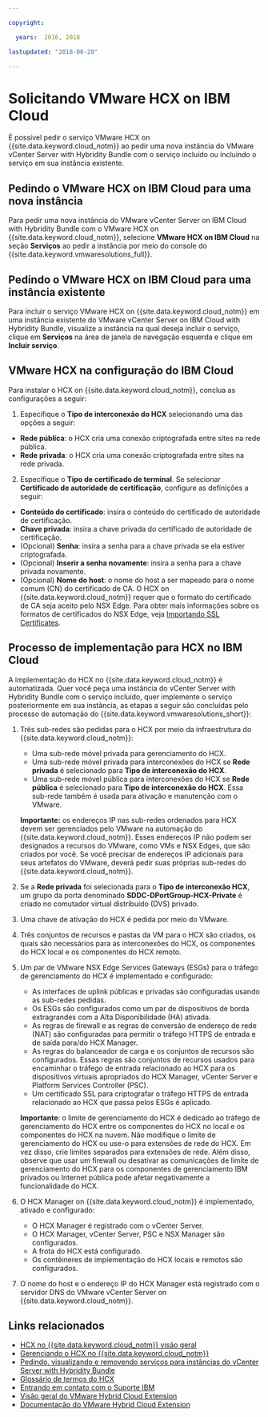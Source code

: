 ```yaml
---

copyright:

  years:  2016, 2018

lastupdated: "2018-06-20"

---
```


# Solicitando VMware HCX on IBM Cloud

É possível pedir o serviço VMware HCX on {{site.data.keyword.cloud_notm}} ao pedir uma nova instância do VMware vCenter Server with Hybridity Bundle com o serviço incluído ou incluindo o serviço em sua instância existente.

## Pedindo o VMware HCX on IBM Cloud para uma nova instância

Para pedir uma nova instância do VMware vCenter Server on IBM Cloud with Hybridity Bundle com o VMware HCX on {{site.data.keyword.cloud_notm}}, selecione **VMware HCX on IBM Cloud** na seção **Serviços** ao pedir a instância por meio do console do {{site.data.keyword.vmwaresolutions_full}}.


## Pedindo o VMware HCX on IBM Cloud para uma instância existente

Para incluir o serviço VMware HCX on {{site.data.keyword.cloud_notm}} em uma instância existente do VMware vCenter Server on IBM Cloud with Hybridity Bundle, visualize a instância na qual deseja incluir o serviço, clique em **Serviços** na área de janela de navegação esquerda e clique em **Incluir serviço**.

## VMware HCX na configuração do IBM Cloud

Para instalar o HCX on {{site.data.keyword.cloud_notm}}, conclua as configurações a seguir:
1. Especifique o **Tipo de interconexão do HCX** selecionando uma das opções a seguir:
  * **Rede pública**: o HCX cria uma conexão criptografada entre sites na rede pública.
  * **Rede privada**: o HCX cria uma conexão criptografada entre sites na rede privada.
2. Especifique o **Tipo de certificado de terminal**. Se selecionar **Certificado de autoridade de certificação**, configure as definições a seguir:
  * **Conteúdo do certificado**: insira o conteúdo do certificado de autoridade de certificação.
  * **Chave privada**: insira a chave privada do certificado de autoridade de certificação.
  * (Opcional) **Senha**: insira a senha para a chave privada se ela estiver criptografada.
  * (Opcional) **Inserir a senha novamente**: insira a senha para a chave privada novamente.
  * (Opcional) **Nome do host**: o nome do host a ser mapeado para o nome comum (CN) do certificado de CA. O HCX on {{site.data.keyword.cloud_notm}} requer que o formato do certificado de CA seja aceito pelo NSX Edge. Para obter mais informações sobre os formatos de certificados do NSX Edge, veja [Importando SSL Certificates](https://docs.vmware.com/en/VMware-NSX-for-vSphere/6.3/com.vmware.nsx.admin.doc/GUID-19D3A4FD-DF17-43A3-9343-25EE28273BC6.html).
  <!--Need enhancement, it is still not clear what the key pair is used for, is it for connecting to NSX? This is not in architecture doc either. -->

## Processo de implementação para HCX no IBM Cloud

A implementação do HCX no {{site.data.keyword.cloud_notm}} é automatizada. Quer você peça uma instância do vCenter Server with Hybridity Bundle com o serviço incluído, quer implemente o serviço posteriormente em sua instância, as etapas a seguir são concluídas pelo processo de automação do {{site.data.keyword.vmwaresolutions_short}}:
1. Três sub-redes são pedidas para o HCX por meio da infraestrutura do {{site.data.keyword.cloud_notm}}:
   * Uma sub-rede móvel privada para gerenciamento do HCX.
   * Uma sub-rede móvel privada para interconexões do HCX se **Rede privada** é selecionado para **Tipo de interconexão do HCX**.
   * Uma sub-rede móvel pública para interconexões do HCX se **Rede pública** é selecionado para **Tipo de interconexão do HCX**. Essa sub-rede também é usada para ativação e manutenção com o VMware.

   **Importante:** os endereços IP nas sub-redes ordenados para HCX devem ser gerenciados pelo VMware na automação do {{site.data.keyword.cloud_notm}}. Esses endereços IP não podem ser designados a recursos do VMware, como VMs e NSX Edges, que são criados por você. Se você precisar de endereços IP adicionais para seus artefatos do VMware, deverá pedir suas próprias sub-redes do {{site.data.keyword.cloud_notm}}.
2. Se a **Rede privada** foi selecionada para o **Tipo de interconexão HCX**, um
grupo da porta denominado **SDDC-DPortGroup-HCX-Private** é criado no comutador virtual distribuído (DVS) privado.
3. Uma chave de ativação do HCX é pedida por meio do VMware.
4. Três conjuntos de recursos e pastas da VM para o HCX são criados, os quais são necessários para as interconexões do
HCX, os componentes do HCX local e os componentes do HCX remoto.
5. Um par de VMware NSX Edge Services Gateways (ESGs) para o tráfego de gerenciamento do HCX é implementado e configurado:
   * As interfaces de uplink públicas e privadas são configuradas usando as sub-redes pedidas.
   * Os ESGs são configurados como um par de dispositivos de borda extragrandes com a Alta Disponibilidade (HA) ativada.
   * As regras de firewall e as regras de conversão de endereço de rede (NAT) são configuradas para permitir o tráfego HTTPS de entrada e de saída para/do HCX Manager.
   * As regras do balanceador de carga e os conjuntos de recursos são configurados. Essas regras são conjuntos de recursos usados para encaminhar o tráfego de entrada relacionado ao HCX para os dispositivos virtuais apropriados do HCX Manager, vCenter Server e Platform Services Controller (PSC).
   * Um certificado SSL para criptografar o tráfego HTTPS de entrada relacionado ao HCX que passa pelos ESGs é aplicado.

   **Importante**: o limite de gerenciamento do HCX é dedicado ao tráfego de gerenciamento do HCX entre os componentes do HCX no local e os componentes do HCX na nuvem. Não modifique o limite de gerenciamento do HCX ou use-o para extensões de rede do HCX. Em vez disso, crie limites separados para extensões de rede. Além disso, observe que usar um firewall ou desativar as comunicações de limite de gerenciamento do HCX para os componentes de gerenciamento IBM privados ou Internet pública pode afetar negativamente a funcionalidade do HCX.

6. O HCX Manager on {{site.data.keyword.cloud_notm}} é implementado, ativado e configurado:
   * O HCX Manager é registrado com o vCenter Server.
   * O HCX Manager, vCenter Server, PSC e NSX Manager são configurados.
   * A frota do HCX está configurado.
   * Os contêineres de implementação do HCX locais e remotos são configurados.
7. O nome do host e o endereço IP do HCX Manager está registrado com o servidor DNS do VMware vCenter Server on {{site.data.keyword.cloud_notm}}.

## Links relacionados

* [HCX no {{site.data.keyword.cloud_notm}} visão geral](hcx_considerations.html)
* [Gerenciando o HCX no {{site.data.keyword.cloud_notm}}](managinghcx.html)
* [Pedindo, visualizando e removendo serviços para instâncias do vCenter Server with Hybridity Bundle](../vcenter/vc_hybrid_addingremovingservices.html)
* [Glossário de termos do HCX](hcx_glossary.html)
* [Entrando em contato com o Suporte IBM](../vmonic/trbl_support.html)
* [Visão geral do VMware Hybrid Cloud Extension](https://cloud.vmware.com/vmware-hcx)
* [Documentação do VMware Hybrid Cloud Extension](https://hcx.vmware.com/#vm-documentation)
